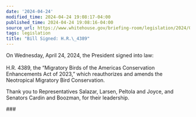 ```yaml
---
date: '2024-04-24'
modified_time: 2024-04-24 19:08:17-04:00
published_time: 2024-04-24 19:08:16-04:00
source_url: https://www.whitehouse.gov/briefing-room/legislation/2024/04/24/bill-signed-h-r-4389/
tags: legislation
title: "Bill Signed: H.R.\_4389"
---
```

 
On Wednesday, April 24, 2024, the President signed into law:  
   
H.R. 4389, the “Migratory Birds of the Americas Conservation
Enhancements Act of 2023,” which reauthorizes and amends the Neotropical
Migratory Bird Conservation.  
  
Thank you to Representatives Salazar, Larsen, Peltola and Joyce, and
Senators Cardin and Boozman, for their leadership.

\###
